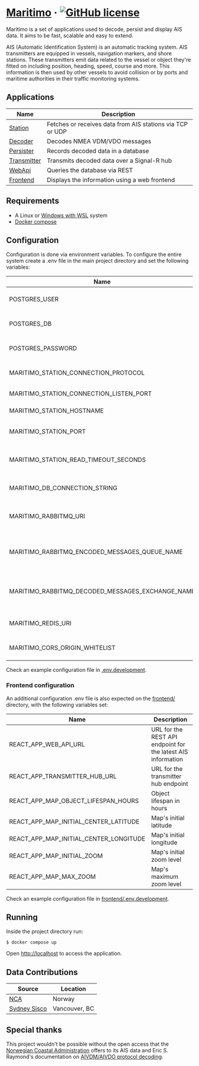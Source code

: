 # [Maritimo](https://maritimo.digital/) &middot; [![GitHub license](https://img.shields.io/badge/license-MIT-blue.svg)](https://github.com/t-recx/maritimo/blob/main/LICENSE)

Maritimo is a set of applications used to decode, persist and display AIS data. It aims to be fast, scalable and easy to extend.

AIS (Automatic Identification System) is an automatic tracking system. AIS transmitters are equipped in vessels, navigation markers, and shore stations. These transmitters emit data related to the vessel or object they're fitted on including position, heading, speed, course and more. This information is then used by other vessels to avoid collision or by ports and maritime authorities in their traffic monitoring systems.

## Applications

| Name                                    | Description                                               |
| --------------------------------------- | --------------------------------------------------------- |
| [Station](station/)                     | Fetches or receives data from AIS stations via TCP or UDP |
| [Decoder](decoder/)                     | Decodes NMEA VDM/VDO messages                             |
| [Persister](backend/Persister.App/)     | Records decoded data in a database                        |
| [Transmitter](backend/Transmitter.App/) | Transmits decoded data over a Signal-R hub                |
| [WebApi](backend/WebApi.App/)           | Queries the database via REST                             |
| [Frontend](frontend/)                   | Displays the information using a web frontend             |

## Requirements

- A Linux or [Windows with WSL](https://docs.microsoft.com/en-us/windows/wsl/install) system
- [Docker compose](https://docs.docker.com/compose/)

## Configuration

Configuration is done via environment variables.
To configure the entire system create a .env file in the main project directory and set the following variables:

| Name                                             | Description                               |
| ------------------------------------------------ | ----------------------------------------- |
| POSTGRES_USER                                    | PostgreSQL database user name             |
| POSTGRES_DB                                      | PostgreSQL database name                  |
| POSTGRES_PASSWORD                                | PostgreSQL database password              |
| MARITIMO_STATION_CONNECTION_PROTOCOL             | Protocol to use (TCP/UDP)                 |
| MARITIMO_STATION_CONNECTION_LISTEN_PORT          | Listen port (UDP)                         |
| MARITIMO_STATION_HOSTNAME                        | Station host name (TCP)                   |
| MARITIMO_STATION_PORT                            | Station connection port (TCP)             |
| MARITIMO_STATION_READ_TIMEOUT_SECONDS            | Station read timeout (TCP)                |
| MARITIMO_DB_CONNECTION_STRING                    | Database connection string                |
| MARITIMO_RABBITMQ_URI                            | URI for the RabbitMQ broker instance      |
| MARITIMO_RABBITMQ_ENCODED_MESSAGES_QUEUE_NAME    | Broker queue name for encoded messages    |
| MARITIMO_RABBITMQ_DECODED_MESSAGES_EXCHANGE_NAME | Broker exchange name for decoded messages |
| MARITIMO_REDIS_URI                               | URI for the Redis instance                |
| MARITIMO_CORS_ORIGIN_WHITELIST                   | CORS origin whitelist                     |

Check an example configuration file in [.env.development](.env.development).

### Frontend configuration

An additional configuration .env file is also expected on the [frontend/](frontend/) directory, with the following variables set:

| Name                                   | Description                                                  |
| -------------------------------------- | ------------------------------------------------------------ |
| REACT_APP_WEB_API_URL                  | URL for the REST API endpoint for the latest AIS information |
| REACT_APP_TRANSMITTER_HUB_URL          | URL for the transmitter hub endpoint                         |
| REACT_APP_MAP_OBJECT_LIFESPAN_HOURS    | Object lifespan in hours                                     |
| REACT_APP_MAP_INITIAL_CENTER_LATITUDE  | Map's initial latitude                                       |
| REACT_APP_MAP_INITIAL_CENTER_LONGITUDE | Map's initial longitude                                      |
| REACT_APP_MAP_INITIAL_ZOOM             | Map's initial zoom level                                     |
| REACT_APP_MAP_MAX_ZOOM                 | Map's maximum zoom level                                     |

Check an example configuration file in [frontend/.env.development](frontend/.env.development).

## Running

Inside the project directory run:

    $ docker compose up

Open [http://localhost](http://localhost) to access the application.

## Data Contributions

| Source                                 | Location      |
| -------------------------------------- | ------------- |
| [NCA](https://www.kystverket.no/en/)   | Norway        |
| [Sydney Sisco](https://www.sydsis.co/) | Vancouver, BC |

## Special thanks

This project wouldn't be possible without the open access that the [Norwegian Coastal Administration](https://www.kystverket.no/en/) offers to its AIS data and Eric S. Raymond's documentation on [AIVDM/AIVDO protocol decoding](https://gpsd.gitlab.io/gpsd/AIVDM.html).
